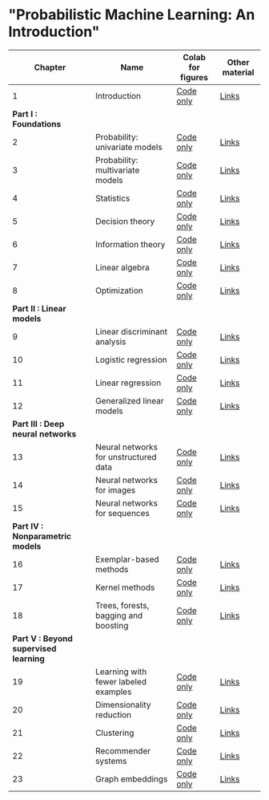 # "Probabilistic Machine Learning: An Introduction"
[ch1-figures]: https://colab.research.google.com/github/probml/pyprobml/blob/master/book1/figures/chapter1_figures.ipynb
[ch1-figures-output]: https://colab.research.google.com/github/probml/pyprobml/blob/master/book1/figures/chapter1_figures_with_output.ipynb
[ch1-other]: https://github.com/probml/pyprobml/blob/master/book1/chapters/chap1.md
[ch2-figures]: https://colab.research.google.com/github/probml/pyprobml/blob/master/book1/figures/chapter2_figures.ipynb
[ch2-figures-output]: https://colab.research.google.com/github/probml/pyprobml/blob/master/book1/figures/chapter2_figures_with_output.ipynb
[ch2-other]: https://github.com/probml/pyprobml/blob/master/book1/chapters/chap2.md
[ch3-figures]: https://colab.research.google.com/github/probml/pyprobml/blob/master/book1/figures/chapter3_figures.ipynb
[ch3-figures-output]: https://colab.research.google.com/github/probml/pyprobml/blob/master/book1/figures/chapter3_figures_with_output.ipynb
[ch3-other]: https://github.com/probml/pyprobml/blob/master/book1/chapters/chap3.md
[ch4-figures]: https://colab.research.google.com/github/probml/pyprobml/blob/master/book1/figures/chapter4_figures.ipynb
[ch4-figures-output]: https://colab.research.google.com/github/probml/pyprobml/blob/master/book1/figures/chapter4_figures_with_output.ipynb
[ch4-other]: https://github.com/probml/pyprobml/blob/master/book1/chapters/chap4.md
[ch5-figures]: https://colab.research.google.com/github/probml/pyprobml/blob/master/book1/figures/chapter5_figures.ipynb
[ch5-figures-output]: https://colab.research.google.com/github/probml/pyprobml/blob/master/book1/figures/chapter5_figures_with_output.ipynb
[ch5-other]: https://github.com/probml/pyprobml/blob/master/book1/chapters/chap5.md
[ch6-figures]: https://colab.research.google.com/github/probml/pyprobml/blob/master/book1/figures/chapter6_figures.ipynb
[ch6-figures-output]: https://colab.research.google.com/github/probml/pyprobml/blob/master/book1/figures/chapter6_figures_with_output.ipynb
[ch6-other]: https://github.com/probml/pyprobml/blob/master/book1/chapters/chap6.md
[ch7-figures]: https://colab.research.google.com/github/probml/pyprobml/blob/master/book1/figures/chapter7_figures.ipynb
[ch7-figures-output]: https://colab.research.google.com/github/probml/pyprobml/blob/master/book1/figures/chapter7_figures_with_output.ipynb
[ch7-other]: https://github.com/probml/pyprobml/blob/master/book1/chapters/chap7.md
[ch8-figures]: https://colab.research.google.com/github/probml/pyprobml/blob/master/book1/figures/chapter8_figures.ipynb
[ch8-figures-output]: https://colab.research.google.com/github/probml/pyprobml/blob/master/book1/figures/chapter8_figures_with_output.ipynb
[ch8-other]: https://github.com/probml/pyprobml/blob/master/book1/chapters/chap8.md
[ch9-figures]: https://colab.research.google.com/github/probml/pyprobml/blob/master/book1/figures/chapter9_figures.ipynb
[ch9-figures-output]: https://colab.research.google.com/github/probml/pyprobml/blob/master/book1/figures/chapter9_figures_with_output.ipynb
[ch9-other]: https://github.com/probml/pyprobml/blob/master/book1/chapters/chap9.md
[ch10-figures]: https://colab.research.google.com/github/probml/pyprobml/blob/master/book1/figures/chapter10_figures.ipynb
[ch10-figures-output]: https://colab.research.google.com/github/probml/pyprobml/blob/master/book1/figures/chapter10_figures_with_output.ipynb
[ch10-other]: https://github.com/probml/pyprobml/blob/master/book1/chapters/chap10.md
[ch11-figures]: https://colab.research.google.com/github/probml/pyprobml/blob/master/book1/figures/chapter11_figures.ipynb
[ch11-figures-output]: https://colab.research.google.com/github/probml/pyprobml/blob/master/book1/figures/chapter11_figures_with_output.ipynb
[ch11-other]: https://github.com/probml/pyprobml/blob/master/book1/chapters/chap11.md
[ch12-figures]: https://colab.research.google.com/github/probml/pyprobml/blob/master/book1/figures/chapter12_figures.ipynb
[ch12-figures-output]: https://colab.research.google.com/github/probml/pyprobml/blob/master/book1/figures/chapter12_figures_with_output.ipynb
[ch12-other]: https://github.com/probml/pyprobml/blob/master/book1/chapters/chap12.md
[ch13-figures]: https://colab.research.google.com/github/probml/pyprobml/blob/master/book1/figures/chapter13_figures.ipynb
[ch13-figures-output]: https://colab.research.google.com/github/probml/pyprobml/blob/master/book1/figures/chapter13_figures_with_output.ipynb
[ch13-other]: https://github.com/probml/pyprobml/blob/master/book1/chapters/chap13.md
[ch14-figures]: https://colab.research.google.com/github/probml/pyprobml/blob/master/book1/figures/chapter14_figures.ipynb
[ch14-figures-output]: https://colab.research.google.com/github/probml/pyprobml/blob/master/book1/figures/chapter14_figures_with_output.ipynb
[ch14-other]: https://github.com/probml/pyprobml/blob/master/book1/chapters/chap14.md
[ch15-figures]: https://colab.research.google.com/github/probml/pyprobml/blob/master/book1/figures/chapter15_figures.ipynb
[ch15-figures-output]: https://colab.research.google.com/github/probml/pyprobml/blob/master/book1/figures/chapter15_figures_with_output.ipynb
[ch15-other]: https://github.com/probml/pyprobml/blob/master/book1/chapters/chap15.md
[ch16-figures]: https://colab.research.google.com/github/probml/pyprobml/blob/master/book1/figures/chapter16_figures.ipynb
[ch16-figures-output]: https://colab.research.google.com/github/probml/pyprobml/blob/master/book1/figures/chapter16_figures_with_output.ipynb
[ch16-other]: https://github.com/probml/pyprobml/blob/master/book1/chapters/chap16.md
[ch17-figures]: https://colab.research.google.com/github/probml/pyprobml/blob/master/book1/figures/chapter17_figures.ipynb
[ch17-figures-output]: https://colab.research.google.com/github/probml/pyprobml/blob/master/book1/figures/chapter17_figures_with_output.ipynb
[ch17-other]: https://github.com/probml/pyprobml/blob/master/book1/chapters/chap17.md
[ch18-figures]: https://colab.research.google.com/github/probml/pyprobml/blob/master/book1/figures/chapter18_figures.ipynb
[ch18-figures-output]: https://colab.research.google.com/github/probml/pyprobml/blob/master/book1/figures/chapter18_figures_with_output.ipynb
[ch18-other]: https://github.com/probml/pyprobml/blob/master/book1/chapters/chap18.md
[ch19-figures]: https://colab.research.google.com/github/probml/pyprobml/blob/master/book1/figures/chapter19_figures.ipynb
[ch19-figures-output]: https://colab.research.google.com/github/probml/pyprobml/blob/master/book1/figures/chapter19_figures_with_output.ipynb
[ch19-other]: https://github.com/probml/pyprobml/blob/master/book1/chapters/chap19.md
[ch20-figures]: https://colab.research.google.com/github/probml/pyprobml/blob/master/book1/figures/chapter20_figures.ipynb
[ch20-figures-output]: https://colab.research.google.com/github/probml/pyprobml/blob/master/book1/figures/chapter20_figures_with_output.ipynb
[ch20-other]: https://github.com/probml/pyprobml/blob/master/book1/chapters/chap20.md
[ch21-figures]: https://colab.research.google.com/github/probml/pyprobml/blob/master/book1/figures/chapter21_figures.ipynb
[ch21-figures-output]: https://colab.research.google.com/github/probml/pyprobml/blob/master/book1/figures/chapter21_figures_with_output.ipynb
[ch21-other]: https://github.com/probml/pyprobml/blob/master/book1/chapters/chap21.md
[ch22-figures]: https://colab.research.google.com/github/probml/pyprobml/blob/master/book1/figures/chapter22_figures.ipynb
[ch22-figures-output]: https://colab.research.google.com/github/probml/pyprobml/blob/master/book1/figures/chapter22_figures_with_output.ipynb
[ch22-other]: https://github.com/probml/pyprobml/blob/master/book1/chapters/chap22.md
[ch23-figures]: https://colab.research.google.com/github/probml/pyprobml/blob/master/book1/figures/chapter23_figures.ipynb
[ch23-figures-output]: https://colab.research.google.com/github/probml/pyprobml/blob/master/book1/figures/chapter23_figures_with_output.ipynb
[ch23-other]: https://github.com/probml/pyprobml/blob/master/book1/chapters/chap23.md



|Chapter|Name|Colab for figures|Other material|
|-|----|----|----|
|1|Introduction| [Code only][ch1-figures]| [Links][ch1-other]|
|<b>Part I : Foundations</b>|||
|2|Probability: univariate models| [Code only][ch2-figures]| [Links][ch2-other]|
|3|Probability: multivariate models| [Code only][ch3-figures]| [Links][ch3-other]|
|4|Statistics| [Code only][ch4-figures]| [Links][ch4-other]|
|5|Decision theory| [Code only][ch5-figures]| [Links][ch5-other]|
|6|Information theory| [Code only][ch6-figures]| [Links][ch6-other]|
|7|Linear algebra| [Code only][ch7-figures]| [Links][ch7-other]|
|8|Optimization| [Code only][ch8-figures]| [Links][ch8-other]|
|<b>Part II : Linear models</b>|||
|9|Linear discriminant analysis| [Code only][ch9-figures]| [Links][ch9-other]|
|10|Logistic regression| [Code only][ch10-figures]| [Links][ch10-other]|
|11|Linear regression| [Code only][ch11-figures]| [Links][ch11-other]|
|12|Generalized linear models | [Code only][ch12-figures]| [Links][ch12-other]|
|<b>Part III : Deep neural networks</b>|||
|13|Neural networks for unstructured data| [Code only][ch13-figures]| [Links][ch13-other]|
|14|Neural networks for images| [Code only][ch14-figures]| [Links][ch14-other]|
|15|Neural networks for sequences| [Code only][ch15-figures]| [Links][ch15-other]|
|<b>Part IV : Nonparametric models</b>|||
|16|Exemplar-based methods| [Code only][ch16-figures]| [Links][ch16-other]|
|17|Kernel methods| [Code only][ch17-figures]| [Links][ch17-other]|
|18|Trees, forests, bagging and boosting| [Code only][ch18-figures]| [Links][ch18-other]|
|<b>Part V : Beyond supervised learning</b>|||
|19|Learning with fewer labeled examples| [Code only][ch19-figures]| [Links][ch19-other]|
|20|Dimensionality reduction| [Code only][ch20-figures]| [Links][ch20-other]|
|21|Clustering| [Code only][ch21-figures]| [Links][ch21-other]|
|22|Recommender systems| [Code only][ch22-figures]| [Links][ch22-other]|
|23|Graph embeddings | [Code only][ch23-figures]| [Links][ch23-other]|

